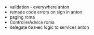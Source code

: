 - validation - everywhere anton
- remade code errors on sign in anton
- paging roma
- ControllerAdvice roma
- delegate бизнес logic to services anton
